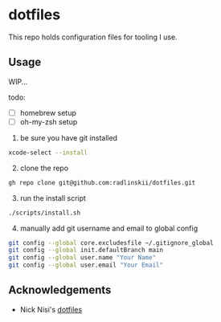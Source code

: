 # dotfiles

This repo holds configuration files for tooling I use.

## Usage

WIP...

todo:

-   [ ] homebrew setup
-   [ ] oh-my-zsh setup

1. be sure you have git installed

```sh
xcode-select --install
```

2. clone the repo

```sh
gh repo clone git@github.com:radlinskii/dotfiles.git
```

3. run the install script

```sh
./scripts/install.sh
```

4. manually add git username and email to global config

```sh
git config --global core.excludesfile ~/.gitignore_global
git config --global init.defaultBranch main
git config --global user.name "Your Name"
git config --global user.email "Your Email"
```

## Acknowledgements

-   Nick Nisi's [dotfiles](https://github.com/nicknisi/dotfiles)
